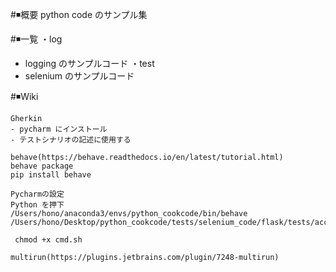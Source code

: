 #◾概要
python code のサンプル集

#◾一覧
・log
  - logging のサンプルコード
・test
  - selenium のサンプルコード
  
  
#◾Wiki
```text
Gherkin
- pycharm にインストール
- テストシナリオの記述に使用する

behave(https://behave.readthedocs.io/en/latest/tutorial.html)
behave package
pip install behave

Pycharmの設定
Python を押下
/Users/hono/anaconda3/envs/python_cookcode/bin/behave
/Users/hono/Desktop/python_cookcode/tests/selenium_code/flask/tests/acceptance

 chmod +x cmd.sh 

multirun(https://plugins.jetbrains.com/plugin/7248-multirun)

```